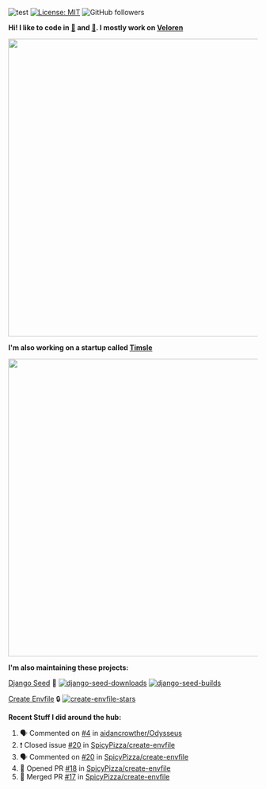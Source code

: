 ![test](https://hits.seeyoufarm.com/api/count/incr/badge.svg?url=https://github.com/AngelOnFira)
[![License: MIT](https://img.shields.io/badge/License-MIT-yellow.svg)](https://opensource.org/licenses/MIT)
![GitHub followers](https://img.shields.io/github/followers/angelonfira?style=social)

**Hi! I like to code in [:crab:](https://www.rust-lang.org/) and [:snake:](https://www.python.org/). I mostly work on [Veloren](https://veloren.net)**

<p align="center">
  <img width="600" src="https://media.discordapp.net/attachments/444005079410802699/730566298073038949/rsz_5f0656b6aa176.png">
</p>

**I'm also working on a startup called [Timsle](https://timsle.com)**

<p align="center">
  <img width="600" src="https://media.discordapp.net/attachments/444005079410802699/730566842674053130/rsz_5f0657242abb4.png">
</p>

**I'm also maintaining these projects:**

[Django Seed](https://github.com/Brobin/django-seed)
:seedling:
[![django-seed-downloads](https://pepy.tech/badge/django-seed)](https://pepy.tech/project/django-seed)
[![django-seed-builds](https://github.com/Brobin/django-seed/workflows/Test/badge.svg)](https://github.com/Brobin/django-seed)

[Create Envfile](https://github.com/SpicyPizza/create-envfile)
:lock:
[![create-envfile-stars](https://img.shields.io/github/stars/SpicyPizza/create-envfile?style=social)](https://github.com/SpicyPizza/create-envfile)

**Recent Stuff I did around the hub:**

<!--START_SECTION:activity-->
1. 🗣 Commented on [#4](https://github.com/aidancrowther/Odysseus/issues/4) in [aidancrowther/Odysseus](https://github.com/aidancrowther/Odysseus)
2. ❗️ Closed issue [#20](https://github.com/SpicyPizza/create-envfile/issues/20) in [SpicyPizza/create-envfile](https://github.com/SpicyPizza/create-envfile)
3. 🗣 Commented on [#20](https://github.com/SpicyPizza/create-envfile/issues/20) in [SpicyPizza/create-envfile](https://github.com/SpicyPizza/create-envfile)
4. 💪 Opened PR [#18](https://github.com/SpicyPizza/create-envfile/pull/18) in [SpicyPizza/create-envfile](https://github.com/SpicyPizza/create-envfile)
5. 🎉 Merged PR [#17](https://github.com/SpicyPizza/create-envfile/pull/17) in [SpicyPizza/create-envfile](https://github.com/SpicyPizza/create-envfile)
<!--END_SECTION:activity-->
